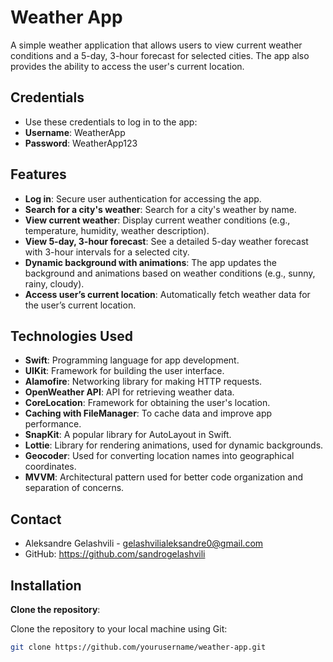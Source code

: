 # Weather App

A simple weather application that allows users to view current weather conditions and a 5-day, 3-hour forecast for selected cities. The app also provides the ability to access the user's current location.

## Credentials 
- Use these credentials to log in to the app:
- **Username**: WeatherApp
- **Password**: WeatherApp123

## Features

- **Log in**: Secure user authentication for accessing the app.
- **Search for a city's weather**: Search for a city's weather by name.
- **View current weather**: Display current weather conditions (e.g., temperature, humidity, weather description).
- **View 5-day, 3-hour forecast**: See a detailed 5-day weather forecast with 3-hour intervals for a selected city.
- **Dynamic background with animations**: The app updates the background and animations based on weather conditions (e.g., sunny, rainy, cloudy).
- **Access user’s current location**: Automatically fetch weather data for the user’s current location.

## Technologies Used

- **Swift**: Programming language for app development.
- **UIKit**: Framework for building the user interface.
- **Alamofire**: Networking library for making HTTP requests.
- **OpenWeather API**: API for retrieving weather data.
- **CoreLocation**: Framework for obtaining the user's location.
- **Caching with FileManager**: To cache data and improve app performance.
- **SnapKit**: A popular library for AutoLayout in Swift.
- **Lottie**: Library for rendering animations, used for dynamic backgrounds.
- **Geocoder**: Used for converting location names into geographical coordinates.
- **MVVM**: Architectural pattern used for better code organization and separation of concerns.

## Contact

- Aleksandre Gelashvili - gelashvilialeksandre0@gmail.com
- GitHub: https://github.com/sandrogelashvili

## Installation

 **Clone the repository**:

   Clone the repository to your local machine using Git:

   ```bash
   git clone https://github.com/yourusername/weather-app.git
